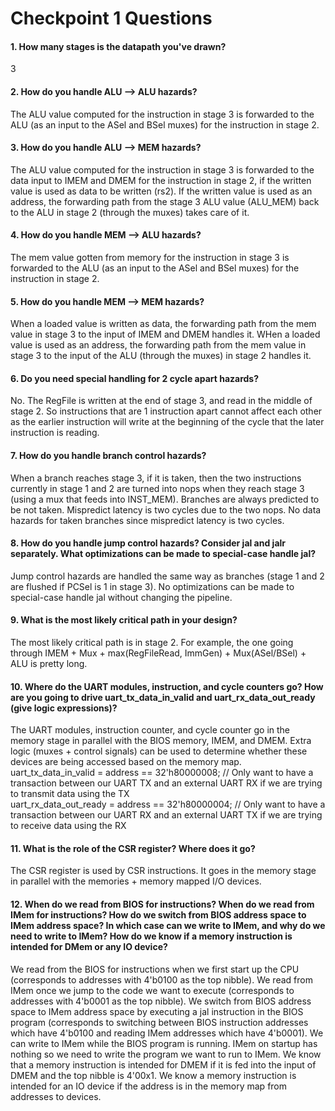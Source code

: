 # Checkpoint 1 Questions
#### 1. How many stages is the datapath you've drawn?
3

#### 2. How do you handle ALU --> ALU hazards?
The ALU value computed for the instruction in stage 3 is forwarded to the ALU (as an input to the ASel and BSel muxes) for the instruction in stage 2.

#### 3. How do you handle ALU --> MEM hazards?
The ALU value computed for the instruction in stage 3 is forwarded to the data input to IMEM and DMEM for the instruction in stage 2, if the written value is used as data to be written (rs2). If the written value is used as an address, the forwarding path from the stage 3 ALU value (ALU_MEM) back to the ALU in stage 2 (through the muxes) takes care of it.

#### 4. How do you handle MEM --> ALU hazards?
The mem value gotten from memory for the instruction in stage 3 is forwarded to the ALU (as an input to the ASel and BSel muxes) for the instruction in stage 2.

#### 5. How do you handle MEM --> MEM hazards?
When a loaded value is written as data, the forwarding path from the mem value in stage 3 to the input of IMEM and DMEM handles it. WHen a loaded value is used as an address, the forwarding path from the mem value in stage 3 to the input of the ALU (through the muxes) in stage 2 handles it.

#### 6. Do you need special handling for 2 cycle apart hazards?
No. The RegFile is written at the end of stage 3, and read in the middle of stage 2. So instructions that are 1 instruction apart cannot affect each other as the earlier instruction will write at the beginning of the cycle that the later instruction is reading.

#### 7. How do you handle branch control hazards?
When a branch reaches stage 3, if it is taken, then the two instructions currently in stage 1 and 2 are turned into nops when they reach stage 3 (using a mux that feeds into INST_MEM). Branches are always predicted to be not taken. Mispredict latency is two cycles due to the two nops. No data hazards for taken branches since mispredict latency is two cycles.

#### 8. How do you handle jump control hazards? Consider jal and jalr separately. What optimizations can be made to special-case handle jal?
Jump control hazards are handled the same way as branches (stage 1 and 2 are flushed if PCSel is 1 in stage 3). No optimizations can be made to special-case handle jal without changing the pipeline.

#### 9. What is the most likely critical path in your design?
The most likely critical path is in stage 2. For example, the one going through IMEM + Mux + max(RegFileRead, ImmGen) + Mux(ASel/BSel) + ALU is pretty long.

#### 10. Where do the UART modules, instruction, and cycle counters go? How are you going to drive uart_tx_data_in_valid and uart_rx_data_out_ready (give logic expressions)?
The UART modules, instruction counter, and cycle counter go in the memory stage in parallel with the BIOS memory, IMEM, and DMEM. Extra logic (muxes + control signals) can be used to determine whether these devices are being accessed based on the memory map. \
uart_tx_data_in_valid = address == 32'h80000008; // Only want to have a transaction between our UART TX and an external UART RX if we are trying to transmit data using the TX \
uart_rx_data_out_ready = address == 32'h80000004; // Only want to have a transaction between our UART RX and an external UART TX if we are trying to receive data using the RX

#### 11. What is the role of the CSR register? Where does it go?
The CSR register is used by CSR instructions. It goes in the memory stage in parallel with the memories + memory mapped I/O devices.

#### 12. When do we read from BIOS for instructions? When do we read from IMem for instructions? How do we switch from BIOS address space to IMem address space? In which case can we write to IMem, and why do we need to write to IMem? How do we know if a memory instruction is intended for DMem or any IO device?
We read from the BIOS for instructions when we first start up the CPU (corresponds to addresses with 4'b0100 as the top nibble). We read from IMem once we jump to the code we want to execute (corresponds to addresses with 4'b0001 as the top nibble). We switch from BIOS address space to IMem address space by executing a jal instruction in the BIOS program (corresponds to switching between BIOS instruction addresses which have 4'b0100 and reading IMem addresses which have 4'b0001). We can write to IMem while the BIOS program is running. IMem on startup has nothing so we need to write the program we want to run to IMem. We know that a memory instruction is intended for DMEM if it is fed into the input of DMEM and the top nibble is 4'00x1. We know a memory instruction is intended for an IO device if the address is in the memory map from addresses to devices.